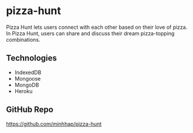 # pizza-hunt

Pizza Hunt lets users connect with each other based on their love of pizza. In Pizza Hunt, users can share and discuss their dream pizza-topping combinations.

## Technologies
* IndexedDB 
* Mongoose
* MongoDB
* Heroku

## GitHub Repo
https://github.com/minhhap/pizza-hunt